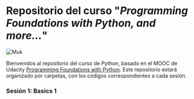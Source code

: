 # Repositorio del curso "*Programming Foundations with Python, and more...*"

![Muk](http://cdn.bulbagarden.net/upload/thumb/7/7c/089Muk.png/250px-089Muk.png "Muk")

Bienvenidos al repositorio del curso de Python, basado en el MOOC de Udacity [Programming Foundations with Python](https://www.udacity.com/course/programming-foundations-with-python--ud036). Este repositorio estará organizado por carpetas, con los códigos correspondientes a cada sesión.

### Sesión 1: Basics 1
